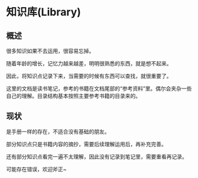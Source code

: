 # 知识库(Library)

## 概述

很多知识如果不去运用，很容易忘掉。

随着年龄的增长，记忆力越来越差，明明很熟悉的东西，就是想不起来。

因此，将知识点记录下来，当需要的时候有东西可以查找，就很重要了。

这里的文档是读书笔记，参考的书籍在文档尾部的“参考资料”里。偶尔会夹杂一些自己的理解。目录结构基本按照主要参考书籍的目录来的。

## 现状

是手册一样的存在，不适合没有基础的朋友。

部分知识点只是书籍内容的摘抄，需要后续理解运用后，再补充完善。

还有部分知识点看完一遍不太理解，因此没有记录到笔记里，需要重看再记录。

可能存在错误，欢迎斧正~
